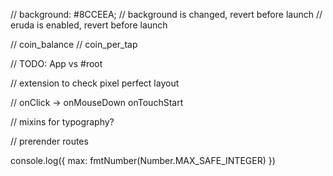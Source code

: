 // background: #8CCEEA;
// background is changed, revert before launch
// eruda is enabled, revert before launch

// coin_balance
// coin_per_tap

// TODO: App vs #root

// extension to check pixel perfect layout

// onClick -> onMouseDown onTouchStart

// mixins for typography?

// prerender routes

console.log({ max: fmtNumber(Number.MAX_SAFE_INTEGER) })
